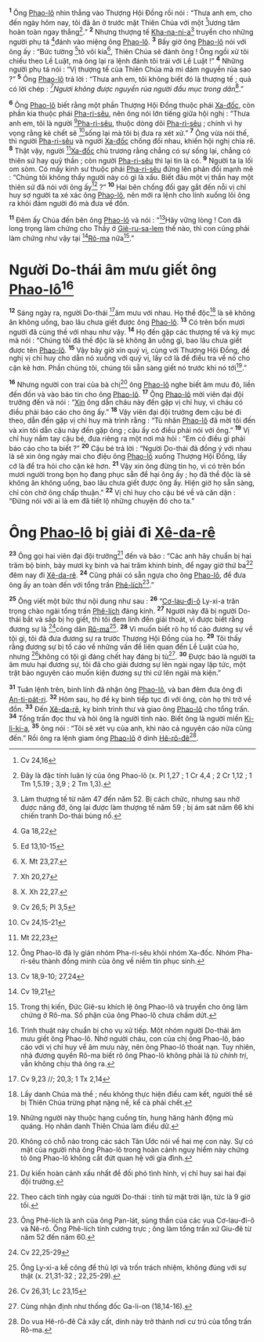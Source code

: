 <sup><b>1</b></sup> Ông [Phao-lô]() nhìn thẳng vào Thượng Hội Đồng rồi nói : “Thưa anh em, cho đến ngày hôm nay, tôi đã ăn ở trước mặt Thiên Chúa với một [^1@-f5961178-d1a5-4571-a564-b232cf29206d]lương tâm hoàn toàn ngay thẳng[^1-f5961178-d1a5-4571-a564-b232cf29206d].” <sup><b>2</b></sup> Nhưng thượng tế [Kha-na-ni-a]()[^2-f5961178-d1a5-4571-a564-b232cf29206d] truyền cho những người phụ tá [^2@-f5961178-d1a5-4571-a564-b232cf29206d]đánh vào miệng ông [Phao-lô](). <sup><b>3</b></sup> Bấy giờ ông [Phao-lô]() nói với ông ấy : “Bức tường [^3@-f5961178-d1a5-4571-a564-b232cf29206d]tô vôi kia[^3-f5961178-d1a5-4571-a564-b232cf29206d], Thiên Chúa sẽ đánh ông ! Ông ngồi xử tôi chiếu theo Lề Luật, mà ông lại ra lệnh đánh tôi trái với Lề Luật !” <sup><b>4</b></sup> Những người phụ tá nói : “Vị thượng tế của Thiên Chúa mà mi dám nguyền rủa sao ?” <sup><b>5</b></sup> Ông [Phao-lô]() trả lời : “Thưa anh em, tôi không biết đó là thượng tế ; quả có lời chép : _[^4@-f5961178-d1a5-4571-a564-b232cf29206d]Ngươi không được nguyền rủa người đầu mục trong dân_[^4-f5961178-d1a5-4571-a564-b232cf29206d].”

<sup><b>6</b></sup> Ông [Phao-lô]() biết rằng một phần Thượng Hội Đồng thuộc phái [Xa-đốc](), còn phần kia thuộc phái [Pha-ri-sêu](), nên ông nói lớn tiếng giữa hội nghị : “Thưa anh em, tôi là người [^5@-f5961178-d1a5-4571-a564-b232cf29206d][Pha-ri-sêu](), thuộc dòng dõi [Pha-ri-sêu]() ; chính vì hy vọng rằng kẻ chết sẽ [^6@-f5961178-d1a5-4571-a564-b232cf29206d]sống lại mà tôi bị đưa ra xét xử.” <sup><b>7</b></sup> Ông vừa nói thế, thì người [Pha-ri-sêu]() và người [Xa-đốc]() chống đối nhau, khiến hội nghị chia rẽ. <sup><b>8</b></sup> Thật vậy, người [^7@-f5961178-d1a5-4571-a564-b232cf29206d][Xa-đốc]() chủ trương rằng chẳng có sự sống lại, chẳng có thiên sứ hay quỷ thần ; còn người [Pha-ri-sêu]() thì lại tin là có. <sup><b>9</b></sup> Người ta la lối om sòm. Có mấy kinh sư thuộc phái [Pha-ri-sêu]() đứng lên phản đối mạnh mẽ : “Chúng tôi không thấy người này có gì là xấu. Biết đâu một vị thần hay một thiên sứ đã nói với ông ấy[^5-f5961178-d1a5-4571-a564-b232cf29206d] ?” <sup><b>10</b></sup> Hai bên chống đối gay gắt đến nỗi vị chỉ huy sợ người ta xé xác ông [Phao-lô](), nên mới ra lệnh cho lính xuống lôi ông ra khỏi đám người đó mà đưa về đồn.

<sup><b>11</b></sup> Đêm ấy Chúa đến bên ông [Phao-lô]() và nói : “[^8@-f5961178-d1a5-4571-a564-b232cf29206d]Hãy vững lòng ! Con đã long trọng làm chứng cho Thầy ở [Giê-ru-sa-lem]() thế nào, thì con cũng phải làm chứng như vậy tại [^9@-f5961178-d1a5-4571-a564-b232cf29206d][Rô-ma]() nữa[^6-f5961178-d1a5-4571-a564-b232cf29206d].”

# Người Do-thái âm mưu giết ông [Phao-lô]()[^7-f5961178-d1a5-4571-a564-b232cf29206d]

<sup><b>12</b></sup> Sáng ngày ra, người Do-thái [^10@-f5961178-d1a5-4571-a564-b232cf29206d]âm mưu với nhau. Họ thề độc[^8-f5961178-d1a5-4571-a564-b232cf29206d] là sẽ không ăn không uống, bao lâu chưa giết được ông [Phao-lô](). <sup><b>13</b></sup> Có trên bốn mươi người đã cùng thề với nhau như vậy. <sup><b>14</b></sup> Họ đến gặp các thượng tế và kỳ mục mà nói : “Chúng tôi đã thề độc là sẽ không ăn uống gì, bao lâu chưa giết được tên [Phao-lô](). <sup><b>15</b></sup> Vậy bây giờ xin quý vị, cùng với Thượng Hội Đồng, đề nghị vị chỉ huy cho dẫn nó xuống với quý vị, lấy cớ là để điều tra về nó cho cặn kẽ hơn. Phần chúng tôi, chúng tôi sẵn sàng giết nó trước khi nó tới[^9-f5961178-d1a5-4571-a564-b232cf29206d].”

<sup><b>16</b></sup> Nhưng người con trai của bà chị[^10-f5961178-d1a5-4571-a564-b232cf29206d] ông [Phao-lô]() nghe biết âm mưu đó, liền đến đồn và vào báo tin cho ông [Phao-lô](). <sup><b>17</b></sup> Ông [Phao-lô]() mời viên đại đội trưởng đến và nói : “[Xin]() ông dẫn cháu này đến gặp vị chỉ huy, vì cháu có điều phải báo cáo cho ông ấy.” <sup><b>18</b></sup> Vậy viên đại đội trưởng đem cậu bé đi theo, dẫn đến gặp vị chỉ huy mà trình rằng : “Tù nhân [Phao-lô]() đã mời tôi đến và xin tôi dẫn cậu này đến gặp ông ; cậu ấy có điều phải nói với ông.” <sup><b>19</b></sup> Vị chỉ huy nắm tay cậu bé, đưa riêng ra một nơi mà hỏi : “Em có điều gì phải báo cáo cho ta biết ?” <sup><b>20</b></sup> Cậu bé trả lời : “Người Do-thái đã đồng ý với nhau là sẽ xin ông ngày mai cho điệu ông [Phao-lô]() xuống Thượng Hội Đồng, lấy cớ là để tra hỏi cho cặn kẽ hơn. <sup><b>21</b></sup> Vậy xin ông đừng tin họ, vì có trên bốn mươi người trong bọn họ đang phục sẵn để hại ông ấy ; họ đã thề độc là sẽ không ăn không uống, bao lâu chưa giết được ông ấy. Hiện giờ họ sẵn sàng, chỉ còn chờ ông chấp thuận.” <sup><b>22</b></sup> Vị chỉ huy cho cậu bé về và căn dặn : “Đừng nói với ai là em đã tiết lộ những chuyện đó cho ta.”

# Ông [Phao-lô]() bị giải đi [Xê-da-rê]()

<sup><b>23</b></sup> Ông gọi hai viên đại đội trưởng[^11-f5961178-d1a5-4571-a564-b232cf29206d] đến và bảo : “Các anh hãy chuẩn bị hai trăm bộ binh, bảy mươi kỵ binh và hai trăm khinh binh, để ngay giờ thứ ba[^12-f5961178-d1a5-4571-a564-b232cf29206d] đêm nay đi [Xê-da-rê](). <sup><b>24</b></sup> Cũng phải có sẵn ngựa cho ông [Phao-lô](), để đưa ông ấy an toàn đến với tổng trấn [Phê-lích]()[^13-f5961178-d1a5-4571-a564-b232cf29206d].”

<sup><b>25</b></sup> Ông viết một bức thư nội dung như sau : <sup><b>26</b></sup> “[Cơ-lau-đi-ô]() Ly-xi-a trân trọng chào ngài tổng trấn [Phê-lích]() đáng kính. <sup><b>27</b></sup> Người này đã bị người Do-thái bắt và sắp bị họ giết, thì tôi đem lính đến giải thoát, vì được biết rằng đương sự là [^11@-f5961178-d1a5-4571-a564-b232cf29206d]công dân [Rô-ma]()[^14-f5961178-d1a5-4571-a564-b232cf29206d]. <sup><b>28</b></sup> Vì muốn biết rõ họ tố cáo đương sự về tội gì, tôi đã đưa đương sự ra trước Thượng Hội Đồng của họ. <sup><b>29</b></sup> Tôi thấy rằng đương sự bị tố cáo về những vấn đề liên quan đến Lề Luật của họ, nhưng [^12@-f5961178-d1a5-4571-a564-b232cf29206d]không có tội gì đáng chết hay đáng bị tù[^15-f5961178-d1a5-4571-a564-b232cf29206d]. <sup><b>30</b></sup> Được báo là người ta âm mưu hại đương sự, tôi đã cho giải đương sự lên ngài ngay lập tức, một trật bảo nguyên cáo muốn kiện đương sự thì cứ lên ngài mà kiện.”

<sup><b>31</b></sup> Tuân lệnh trên, binh lính đã nhận ông [Phao-lô](), và ban đêm đưa ông đi [An-ti-pát-ri](). <sup><b>32</b></sup> Hôm sau, họ để kỵ binh tiếp tục đi với ông, còn họ thì trở về đồn. <sup><b>33</b></sup> Đến [Xê-da-rê](), kỵ binh trình thư và giao ông [Phao-lô]() cho tổng trấn. <sup><b>34</b></sup> Tổng trấn đọc thư và hỏi ông là người tỉnh nào. Biết ông là người miền [Ki-li-ki-a](), <sup><b>35</b></sup> ông nói : “Tôi sẽ xét vụ của anh, khi nào cả nguyên cáo nữa cũng đến.” Rồi ông ra lệnh giam ông [Phao-lô]() ở dinh [Hê-rô-đê]()[^16-f5961178-d1a5-4571-a564-b232cf29206d].

[^1-f5961178-d1a5-4571-a564-b232cf29206d]: Đây là đặc tính luân lý của ông Phao-lô (x. Pl 1,27 ; 1 Cr 4,4 ; 2 Cr 1,12 ; 1 Tm 1,5.19 ; 3,9 ; 2 Tm 1,3).

[^2-f5961178-d1a5-4571-a564-b232cf29206d]: Làm thượng tế từ năm 47 đến năm 52. Bị cách chức, nhưng sau nhờ được nâng đỡ, ông lại được làm thượng tế năm 59 ; bị ám sát năm 66 khi chiến tranh Do-thái bùng nổ.

[^3-f5961178-d1a5-4571-a564-b232cf29206d]: X. Mt 23,27.

[^4-f5961178-d1a5-4571-a564-b232cf29206d]: X. Xh 22,27.

[^5-f5961178-d1a5-4571-a564-b232cf29206d]: Ông Phao-lô đã ly gián nhóm Pha-ri-sêu khỏi nhóm Xa-đốc. Nhóm Pha-ri-sêu thành đồng minh của ông về niềm tin phục sinh.

[^6-f5961178-d1a5-4571-a564-b232cf29206d]: Trong thị kiến, Đức Giê-su khích lệ ông Phao-lô và truyền cho ông làm chứng ở Rô-ma. Số phận của ông Phao-lô chưa chấm dứt.

[^7-f5961178-d1a5-4571-a564-b232cf29206d]: Trình thuật này chuẩn bị cho vụ xử tiếp. Một nhóm người Do-thái âm mưu giết ông Phao-lô. Nhờ người cháu, con của chị ông Phao-lô, báo cáo với vị chỉ huy về âm mưu này, nên ông Phao-lô thoát nạn. Tuy nhiên, nhà đương quyền Rô-ma biết rõ ông Phao-lô không phải là _tù chính trị_, vẫn không chịu thả ông ra.

[^8-f5961178-d1a5-4571-a564-b232cf29206d]: Lấy danh Chúa mà thề ; nếu không thực hiện điều cam kết, người thề sẽ bị Thiên Chúa trừng phạt nặng nề, kể cả phải chết.

[^9-f5961178-d1a5-4571-a564-b232cf29206d]: Những người này thuộc hạng cuồng tín, hung hăng hành động mù quáng. Họ nhân danh Thiên Chúa làm điều dữ.

[^10-f5961178-d1a5-4571-a564-b232cf29206d]: Không có chỗ nào trong các sách Tân Ước nói về hai mẹ con này. Sự có mặt của người nhà ông Phao-lô trong hoàn cảnh nguy hiểm này chứng tỏ ông Phao-lô không cắt đứt quan hệ với gia đình.

[^11-f5961178-d1a5-4571-a564-b232cf29206d]: Dự kiến hoàn cảnh xấu nhất để đối phó tình hình, vị chỉ huy sai hai đại đội trưởng.

[^12-f5961178-d1a5-4571-a564-b232cf29206d]: Theo cách tính ngày của người Do-thái : tính từ mặt trời lặn, tức là 9 giờ tối.

[^13-f5961178-d1a5-4571-a564-b232cf29206d]: Ông Phê-lích là anh của ông Pan-lát, sủng thần của các vua Cơ-lau-đi-ô và Nê-rô. Ông Phê-lích tính cương trực ; ông làm tổng trấn xứ Giu-đê từ năm 52 đến năm 60.

[^14-f5961178-d1a5-4571-a564-b232cf29206d]: Ông Ly-xi-a kể công để thủ lợi và trốn trách nhiệm, không đúng với sự thật (x. 21,31-32 ; 22,25-29).

[^15-f5961178-d1a5-4571-a564-b232cf29206d]: Cùng nhận định như thống đốc Ga-li-on (18,14-16).

[^16-f5961178-d1a5-4571-a564-b232cf29206d]: Do vua Hê-rô-đê Cả xây cất, dinh này trở thành nơi cư trú của tổng trấn Rô-ma.

[^1@-f5961178-d1a5-4571-a564-b232cf29206d]: Cv 24,16

[^2@-f5961178-d1a5-4571-a564-b232cf29206d]: Ga 18,22

[^3@-f5961178-d1a5-4571-a564-b232cf29206d]: Ed 13,10-15

[^4@-f5961178-d1a5-4571-a564-b232cf29206d]: Xh 20,27

[^5@-f5961178-d1a5-4571-a564-b232cf29206d]: Cv 26,5; Pl 3,5

[^6@-f5961178-d1a5-4571-a564-b232cf29206d]: Cv 24,15-21

[^7@-f5961178-d1a5-4571-a564-b232cf29206d]: Mt 22,23

[^8@-f5961178-d1a5-4571-a564-b232cf29206d]: Cv 18,9-10; 27,24

[^9@-f5961178-d1a5-4571-a564-b232cf29206d]: Cv 19,21

[^10@-f5961178-d1a5-4571-a564-b232cf29206d]: Cv 9,23 //; 20,3; 1 Tx 2,14

[^11@-f5961178-d1a5-4571-a564-b232cf29206d]: Cv 22,25-29

[^12@-f5961178-d1a5-4571-a564-b232cf29206d]: Cv 26,31; Lc 23,15
